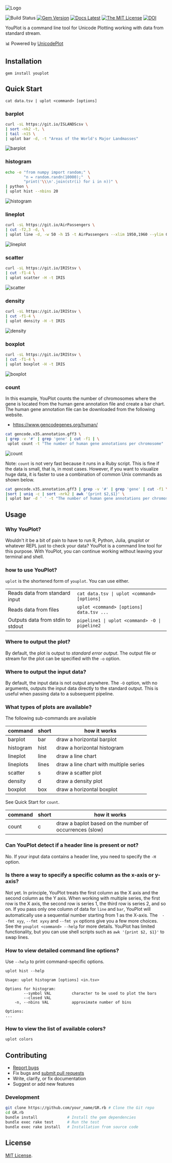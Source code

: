 ![Logo](https://user-images.githubusercontent.com/5798442/102004318-ec89d280-3d52-11eb-8608-d890b42593f1.png)

![Build Status](https://github.com/kojix2/youplot/workflows/test/badge.svg)
[![Gem Version](https://badge.fury.io/rb/youplot.svg)](https://badge.fury.io/rb/youplot)
[![Docs Latest](https://img.shields.io/badge/docs-latest-blue.svg)](https://rubydoc.info/gems/youplot)
[![The MIT License](https://img.shields.io/badge/license-MIT-blue.svg)](LICENSE.txt)
[![DOI](https://zenodo.org/badge/283230219.svg)](https://zenodo.org/badge/latestdoi/283230219)

YouPlot is a command line tool for Unicode Plotting working with data from standard stream.

:bar_chart: Powered by [UnicodePlot](https://github.com/red-data-tools/unicode_plot.rb)

## Installation

```
gem install youplot
```

## Quick Start

`cat data.tsv | uplot <command> [options]`

### barplot

```sh
curl -sL https://git.io/ISLANDScsv \
| sort -nk2 -t, \
| tail -n15 \
| uplot bar -d, -t "Areas of the World's Major Landmasses"
```

![barplot](https://user-images.githubusercontent.com/5798442/101999903-d36a2d00-3d24-11eb-9361-b89116f44122.png)

### histogram

```sh
echo -e "from numpy import random;" \
        "n = random.randn(10000);"  \
        "print('\\\n'.join(str(i) for i in n))" \
| python \
| uplot hist --nbins 20
```
![histogram](https://user-images.githubusercontent.com/5798442/101999820-21cafc00-3d24-11eb-86db-e410d19b07df.png)

### lineplot

```sh
curl -sL https://git.io/AirPassengers \
| cut -f2,3 -d, \
| uplot line -d, -w 50 -h 15 -t AirPassengers --xlim 1950,1960 --ylim 0,600
```

![lineplot](https://user-images.githubusercontent.com/5798442/101999825-24c5ec80-3d24-11eb-99f4-c642e8d221bc.png)

### scatter

```sh
curl -sL https://git.io/IRIStsv \
| cut -f1-4 \
| uplot scatter -H -t IRIS
```

![scatter](https://user-images.githubusercontent.com/5798442/101999827-27284680-3d24-11eb-9903-551857eaa69c.png)

### density

```sh
curl -sL https://git.io/IRIStsv \
| cut -f1-4 \
| uplot density -H -t IRIS
```

![density](https://user-images.githubusercontent.com/5798442/101999828-2abbcd80-3d24-11eb-902c-2f44266fa6ae.png)

### boxplot

```sh
curl -sL https://git.io/IRIStsv \
| cut -f1-4 \
| uplot boxplot -H -t IRIS
```

![boxplot](https://user-images.githubusercontent.com/5798442/101999830-2e4f5480-3d24-11eb-8891-728c18bf5b35.png)

### count

In this example, YouPlot counts the number of chromosomes where the gene is located from the human gene annotation file and create a bar chart. The human gene annotation file can be downloaded from the following website.

* https://www.gencodegenes.org/human/

```sh
cat gencode.v35.annotation.gff3 \
| grep -v '#' | grep 'gene' | cut -f1 | \
 uplot count -t "The number of human gene annotations per chromosome"  -c blue
```

![count](https://user-images.githubusercontent.com/5798442/101999832-30b1ae80-3d24-11eb-96fe-e5000bed1f5c.png)

Note: `count` is not very fast because it runs in a Ruby script.
This is fine if the data is small, that is, in most cases. However, if you want to visualize huge data, it is faster to use a combination of common Unix commands as shown below.

```sh
cat gencode.v35.annotation.gff3 | grep -v '#' | grep 'gene' | cut -f1 \
|sort | uniq -c | sort -nrk2 | awk '{print $2,$1}' \
| uplot bar -d ' ' -t "The number of human gene annotations per chromosome"  -c blue
```

## Usage

### Why YouPlot?

Wouldn't it be a bit of pain to have to run R, Python, Julia, gnuplot or whatever REPL just to check your data?
YouPlot is a command line tool for this purpose. With YouPlot, you can continue working without leaving your terminal and shell. 

### how to use YouPlot?

`uplot` is the shortened form of `youplot`. You can use either.

|                                   |                                                |
|-----------------------------------|------------------------------------------------|
| Reads data from standard input    | `cat data.tsv \| uplot <command> [options]`    |
| Reads data from files             | `uplot <command> [options] data.tsv ...`       |
| Outputs data from stdin to stdout | `pipeline1 \| uplot <command> -O \| pipeline2` |

### Where to output the plot?

By default, the plot is output to *standard error output*. 
The output file or stream for the plot can be specified with the `-o` option.

### Where to output the input data?

By default, the input data is not output anywhere.
The `-O` option, with no arguments, outputs the input data directly to the standard output. This is useful when passing data to a subsequent pipeline.

### What types of plots are available?

The following sub-commands are available

| command   | short | how it works                           |
|-----------|-------|----------------------------------------|
| barplot   | bar   | draw a horizontal barplot              |
| histogram | hist  | draw a horizontal histogram            |
| lineplot  | line  | draw a line chart                      |
| lineplots | lines | draw a line chart with multiple series |
| scatter   | s     | draw a scatter plot                    |
| density   | d     | draw a density plot                    |
| boxplot   | box   | draw a horizontal boxplot              |

See Quick Start for `count`.

| command   | short | how it works                                             |
|-----------|-------|----------------------------------------------------------|
| count     | c     |  draw a baplot based on the number of occurrences (slow) |

### Can YouPlot detect if a header line is present or not?

No. If your input data contains a header line, you need to specify the `-H` option.

### Is there a way to specify a specific column as the x-axis or y-axis?

Not yet. In principle, YouPlot treats the first column as the X axis and the second column as the Y axis. When working with multiple series, the first row is the X axis, the second row is series 1, the third row is series 2, and so on. If you pass only one column of data for `line` and `bar`, YouPlot will automatically use a sequential number starting from 1 as the X-axis. The　`--fmt xyy`, `--fmt xyxy` and `--fmt yx` options give you a few more choices. See the `youplot <command> --help` for more details. YouPlot has limited functionality, but you can use shell scripts such as `awk '{print $2, $1}'` to swap lines.

### How to view detailed command line options?

Use `--help` to print command-specific options.

`uplot hist --help`

```
Usage: uplot histogram [options] <in.tsv>

Options for histogram:
        --symbol VAL         character to be used to plot the bars
        --closed VAL
    -n, --nbins VAL          approximate number of bins

Options:
...
```

### How to view the list of available colors?

```sh
uplot colors
```

## Contributing

* [Report bugs](https://github.com/kojix2/youplot/issues)
* Fix bugs and [submit pull requests](https://github.com/kojix2/youplot/pulls)
* Write, clarify, or fix documentation
* Suggest or add new features


### Development

```sh
git clone https://github.com/your_name/GR.rb # Clone the Git repo
cd GR.rb
bundle install             # Install the gem dependencies
bundle exec rake test      # Run the test
bundle exec rake install   # Installation from source code
```

## License

[MIT License](https://opensource.org/licenses/MIT).
